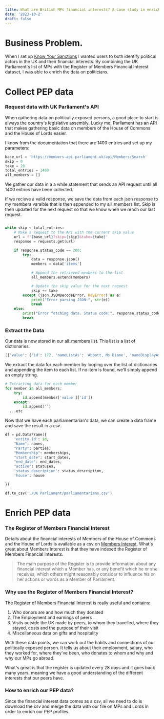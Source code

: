 ```yaml
---
title: What are British MPs financial interests? A case study in enriching PEP data
date: '2023-10-2'
draft: false
---
```


# Business Problem.

When I set up [Know Your Sanctions](https://knowyoursanctions.com) I wanted users to both identify political actors in the UK and their financial interests. By combining the UK Parliament's list of MPs with the Register of Members Financial Interest dataset, I was able to enrich the data on politicians.


# Collect PEP data

### Request data with UK Parliament's API

When gathering data on politically exposed persons, a good place to start is always the country's legislative assembly. Lucky me, Parliament has an API that makes gathering basic data on members of the House of Commons and the House of Lords easier. 

I know from the documentation that there are 1400 entries and set up my parameters:

```py
base_url = 'https://members-api.parliament.uk/api/Members/Search'
skip = 0
take = 20
total_entries = 1400
all_members = []
```
We gather our data in a a while statement that sends an API request until all 1400 entries have been collected. 

If we recieve a valid response, we save the data from each json response to my members varaible that is then appended to my all_members list. Skip is then updated for the next request so that we know when we reach our last request. 

```py

while skip < total_entries:
    # Make a request to the API with the current skip value
    url = f'{base_url}?skip={skip}&take={take}'
    response = requests.get(url)

    if response.status_code == 200:
        try:
            data = response.json()
            members = data['items']

            # Append the retrieved members to the list
            all_members.extend(members)

            # Update the skip value for the next request
            skip += take
        except (json.JSONDecodeError, KeyError) as e:
            print("Error parsing JSON:", str(e))
            break
    else:
        print("Error fetching data. Status code:", response.status_code)
        break

```
### Extract the Data

Our data is now stored in our all_members list. This list is a list of dictionaries. 
```py
[{'value': {'id': 172, 'nameListAs': 'Abbott, Ms Diane', 'nameDisplayAs': 'Ms Diane Abbott', 'nameFullTitle': 'Rt Hon Diane Abbott MP', 'nameAddressAs': 'Ms Abbott', 'latestParty': {'id': 8, 'name': 'Independent', 'abbreviation': 'Ind', 'backgroundColour': 'C0C0C0', 'foregroundColour': 'FFFFFF', 'isLordsMainParty': False, 'isLordsSpiritualParty': False, 'governmentType': None, 'isIndependentParty': True}, {'rel': 'contactInformation', 'href': '/Members/331/Contact', 'method': 'GET'}]}, {'value': {'id': 1615, 'nameListAs': 'Barnes, Michael', 'nameDisplayAs': 'Michael Barnes', 'nameFullTitle': 'Michael Barnes', 'nameAddressAs': None, 'latestParty': {'id': 15, 'name': 'Labour', 'abbreviation': 'Lab', 'backgroundColour': 'ff0000', 'foregroundColour': 'ffffff', 'isLordsMainParty': True, 'isLordsSpiritualParty': False, 'governmentType': 3, 'isIndependentParty': False}, 'gender': 'M', 'latestHouseMembership': {'membershipFrom': 'Brentford and Chiswick', 'membershipFromId': 430, 'house': 1, 'membershipStartDate': '1966-03-31T00:00:00', 'membershipEndDate': '1974-02-28T00:00:00', 'membershipEndReason': None, 'membershipEndReasonNotes': None, 'membershipEndReasonId': None, 'membershipStatus': None}, 'thumbnailUrl': 'https://members-api.parliament.uk/api/Members/1615/Thumbnail'}, 'links': [{'rel': 'self', 'href': '/Members/1615', 'method': 'GET'}, {'rel': 'overview', 'href': '/Members/1615', 'method': 'GET'}, {'rel': 'synopsis', 'href': '/Members/1615/Synopsis', 'method': 'GET'}, {'rel': 'contactInformation', 'href': '/Members/1615/Contact', 'method': 'GET'}]},

```

We extract the data for each member by looping over the list of dictionaries and appending the item to each list. If no item is found, we'll simply append an empty string. 

```py
# Extracting data for each member
for member in all_members:
    try:
        id.append(member['value']['id'])
    except:
        id.append('')
  ...etc

```

Now that we have each parliamentarian's data, we can create a data frame and save the result in a csv.

```py
df = pd.DataFrame({
    'entity_id': id,
    "Name": names,
    "Party": parties,
    "Membership": memberships,
    "start_date": start_dates,
    "end_date": end_dates,
    "active": statuses,
    'status_description': status_description,
    'house': house

})

df.to_csv('./UK Parliament/parliamentarians.csv')
```


# Enrich PEP data

### The Register of Members Financial Interest

Details about the financial interests of Members of the House of Commons and the House of Lords is available as a csv on [Members Interest](https://www.membersinterests.org.uk/commons/downloads). 
What's great about Members Interest is that they have indexed the Register of Members Financial Interests.

> The main purpose of the Register is to provide information about any financial interest which a Member has, or any benefit which he or she receives, which others might reasonably consider to influence his or her actions or words as a Member of Parliament.

### Why use the Register of Members Financial Interest?

The Register of Members Financial Interest is really useful and contains:

1. Who donors are and how much they donated
2. The Employment and earnings of peers
2. Visits outside the UK made by peers, to whom they travelled,  where they stayed, costs and the purpose of their visit
3. Miscellaneous data on gifts and hospitality

With these data points, we can work out the habits and connections of our politically exposed person. It tells us about their employment, salary, who they worked for, where they've been, who donates to whom and why and why our MPs go abroad. 

What's great is that the register is updated every 28 days and it goes back many years, meaning we have a good understanding of the different interests that our peers have. 

### How to enrich our PEP data?


Since the financial interest data comes as a csv, all we need to do is download the csv and merge the data with our file on MPs and Lords in order to enrich our PEP profiles. 
